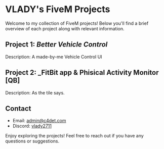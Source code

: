 # VLADY's FiveM Projects

Welcome to my collection of FiveM projects! Below you'll find a brief overview of each project along with relevant information.

## Project 1: _Better Vehicle Control_
Description: A made-by-me Vehicle Control UI

## Project 2: _FitBit app & Phisical Activity Monitor [QB]
Description: As the tile says.

## Contact
- Email: admin@c4det.com
- Discord: [vlady2711](https://discord.com/users/542954513984651264)

Enjoy exploring the projects! Feel free to reach out if you have any questions or suggestions.
